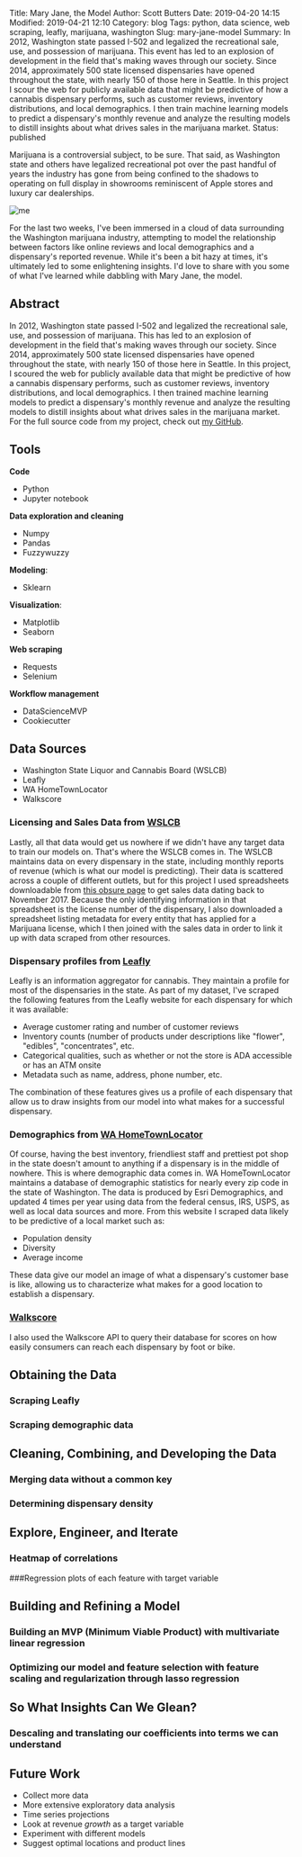 Title: Mary Jane, the Model
Author: Scott Butters
Date: 2019-04-20 14:15
Modified: 2019-04-21 12:10
Category: blog
Tags: python, data science, web scraping, leafly, marijuana, washington
Slug: mary-jane-model
Summary: In 2012, Washington state passed I-502 and legalized the recreational sale, use, and possession of marijuana. This event has led to an explosion of development in the field that's making waves through our society. Since 2014, approximately 500 state licensed dispensaries have opened throughout the state, with nearly 150 of those here in Seattle. In this project I scour the web for publicly available data that might be predictive of how a cannabis dispensary performs, such as customer reviews, inventory distributions, and local demographics. I then train machine learning models to predict a dispensary's monthly revenue and analyze the resulting models to distill insights about what drives sales in the marijuana market.
Status: published

Marijuana is a controversial subject, to be sure. That said, as Washington state and others have legalized recreational pot over the past handful of years the industry has gone from being confined to the shadows to operating on full display in showrooms reminiscent of Apple stores and luxury car dealerships. 

<img src="{static}/img/budtender-1024x640.jpg" alt="me"/>

For the last two weeks, I've been immersed in a cloud of data surrounding the Washington marijuana industry, attempting to model the relationship between factors like online reviews and local demographics and a dispensary's reported revenue. While it's been a bit hazy at times, it's ultimately led to some enlightening insights. I'd love to share with you some of what I've learned while dabbling with Mary Jane, the model. 

## Abstract

In 2012, Washington state passed I-502 and legalized the recreational sale, use, and possession of marijuana. This has led to  an explosion of development in the field that's making waves through our society. Since 2014, approximately 500 state licensed dispensaries have opened throughout the state, with nearly 150 of those here in Seattle. In this project, I scoured the web for publicly available data that might be predictive of how a cannabis dispensary performs, such as customer reviews, inventory distributions, and local demographics. I then trained machine learning models to predict a dispensary's monthly revenue and analyze the resulting models to distill insights about what drives sales in the marijuana market. For the full source code from my project, check out [my GitHub](https://github.com/BotScutters/dispensary-predictions).

## Tools

**Code**

* Python
* Jupyter notebook

**Data exploration and cleaning**

* Numpy
* Pandas
* Fuzzywuzzy

**Modeling**:

* Sklearn

**Visualization**:

* Matplotlib
* Seaborn

**Web scraping**

* Requests
* Selenium

**Workflow management**

* DataScienceMVP
* Cookiecutter

## Data Sources

* Washington State Liquor and Cannabis Board (WSLCB)
* Leafly
* WA HomeTownLocator
* Walkscore

### Licensing and Sales Data from [WSLCB](https://lcb.wa.gov/)

Lastly, all that data would get us nowhere if we didn't have any target data to train our models on. That's where the WSLCB comes in. The WSLCB maintains data on every dispensary in the state, including monthly reports of revenue (which is what our model is predicting). Their data is scattered across a couple of different outlets, but for this project I used spreadsheets downloadable from [this obsure page](https://lcb.wa.gov/records/frequently-requested-lists) to get sales data dating back to November 2017. Because the only identifying information in that spreadsheet is the license number of the dispensary, I also downloaded a spreadsheet listing metadata for every entity that has applied for a Marijuana license, which I then joined with the sales data in order to link it up with data scraped from other resources.

### Dispensary profiles from [Leafly](www.leafly.com)

Leafly is an information aggregator for cannabis. They maintain a profile for most of the dispensaries in the state. As part of my dataset, I've scraped the following features from the Leafly website for each dispensary for which it was available:

* Average customer rating and number of customer reviews
* Inventory counts (number of products under descriptions like "flower", "edibles", "concentrates", etc.
* Categorical qualities, such as whether or not the store is ADA accessible or has an ATM onsite
* Metadata such as name, address, phone number, etc.

The combination of these features gives us a profile of each dispensary that allow us to draw insights from our model into what makes for a successful dispensary.

### Demographics from [WA HomeTownLocator](https://washington.hometownlocator.com/)

Of course, having the best inventory, friendliest staff and prettiest pot shop in the state doesn't amount to anything if a dispensary is in the middle of nowhere. This is where demographic data comes in. WA HomeTownLocator maintains a database of demographic statistics for nearly every zip code in the state of Washington. The data is produced by Esri Demographics, and updated 4 times per year using data from the federal census, IRS, USPS, as well as local data sources and more. From this website I scraped data likely to be predictive of a local market such as:

* Population density
* Diversity
* Average income

These data give our model an image of what a dispensary's customer base is like, allowing us to characterize what makes for a good location to establish a dispensary.

### [Walkscore](www.walkscore.com)

I also used the Walkscore API to query their database for scores on how easily consumers can reach each dispensary by foot or bike.

## Obtaining the Data



### Scraping Leafly



### Scraping demographic data



## Cleaning, Combining, and Developing the Data

### Merging data without a common key

### Determining dispensary density

## Explore, Engineer, and Iterate

### Heatmap of correlations

###Regression plots of each feature with target variable

## Building and Refining a Model

### Building an MVP (Minimum Viable Product) with multivariate linear regression

### Optimizing our model and feature selection with feature scaling and regularization through lasso regression

## So What Insights Can We Glean?

### Descaling and translating our coefficients into terms we can understand

## Future Work

* Collect more data
* More extensive exploratory data analysis
* Time series projections
* Look at revenue *growth* as a target variable
* Experiment with different models
* Suggest optimal locations and product lines